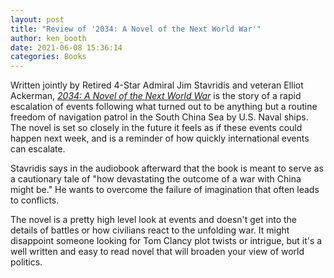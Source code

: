 ```yaml
---
layout: post
title: "Review of '2034: A Novel of the Next World War'"
author: ken_booth
date: 2021-06-08 15:36:14
categories: Books
---
```

Written jointly by Retired 4-Star Admiral Jim Stavridis and veteran Elliot Ackerman, *[2034: A Novel of the Next World War](https://www.goodreads.com/book/show/54211065-2034)* is the story of a rapid escalation of events following what turned out to be anything but a routine freedom of navigation patrol in the South China Sea by U.S. Naval ships. The novel is set so closely in the future it feels as if these events could happen next week, and is a reminder of how quickly international events can escalate.

Stavridis says in the audiobook afterward that the book is meant to serve as a cautionary tale of "how devastating the outcome of a war with China might be." He wants to overcome the failure of imagination that often leads to conflicts.

The novel is a pretty high level look at events and doesn't get into the details of battles or how civilians react to the unfolding war. It might disappoint someone looking for Tom Clancy plot twists or intrigue, but it's a well written and easy to read novel that will broaden your view of world politics.